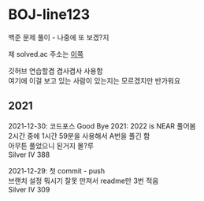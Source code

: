 # BOJ-line123
백준 문제 풀이 - 나중에 또 보겠?지

제 solved.ac 주소는 [이쪽](https://solved.ac/profile/line123)

깃허브 연습할겸 겸사겸사 사용함   
여기에 이걸 보고 있는 사람이 있는지는 모르겠지만 반가워요   

## 2021  
2021-12-30: 코드포스 Good Bye 2021: 2022 is NEAR 풀어봄   
2시간 중에 1시간 59분을 사용해서 A번을 풀긴 함   
아무튼 풀었으니 된거지 몰?루   
Silver IV 388    

2021-12-29: 첫 commit - push   
브랜치 설정 뭐시기 잘못 만져서 readme만 3번 적음    
Silver IV 309   
   
